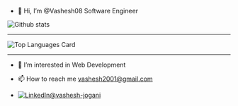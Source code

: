 - 👋 Hi, I’m @Vashesh08
Software Engineer

![Github stats](https://github-readme-stats.vercel.app/api?username=Vashesh08&theme=gruvbox_light&show_icons=true&count_private=true)<hr>
![Top Languages Card](https://github-readme-stats.vercel.app/api/top-langs/?username=Vashesh08&theme=gruvbox_light&layout=compact)<hr>

- 👀 I’m interested in Web Development
- 📫 How to reach me vashesh2001@gmail.com

- <a href="https://www.linkedin.com/in/vashesh-jogani?lipi=urn%3Ali%3Apage%3Ad_flagship3_profile_view_base_contact_details%3BT33zaXDBSfiiLeBM1Cp4pw%3D%3D" target="_blank" rel="noopener noreferrer"><img src="https://img.shields.io/badge/LinkedIn--_.svg?style=social&logo=linkedin" alt="LinkedIn@vashesh-jogani"></a>


<!---
Vashesh08/Vashesh08 is a ✨ special ✨ repository because its `README.md` (this file) appears on your GitHub profile.
You can click the Preview link to take a look at your changes.
--->
